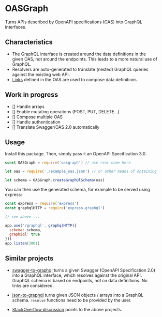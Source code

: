 # OASGraph

Turns APIs described by OpenAPI specifications (OAS) into GraphQL interfaces.


## Characteristics

* The GraphQL interface is created around the data definitions in the given OAS, not around the endpoints. This leads to a more natural use of GraphQL.
* Resolvers are auto-generated to translate (nested) GraphQL queries against the existing web API.
* [Links](https://github.com/OAI/OpenAPI-Specification/blob/OpenAPI.next/versions/3.0.md#linksObject) defined in the OAS are used to compose data definitions.


## Work in progress

- [] Handle arrays
- [] Enable mutating operations (POST, PUT, DELETE...)
- [] Compose multiple OAS
- [] Handle authentication
- [] Translate Swagger/OAS 2.0 automatically 


## Usage
Install this package. Then, simply pass it an OpenAPI Specification 3.0:

```javascript
const OASGraph = require('oasgraph') // use real name here

let oas = require('./example_oas.json') // or other means of obtaining the OAS

let schema = OASGraph.createGraphQlSchema(oas)
```

You can then use the generated schema, for example to be served using express:

```javascript
const express = require('express')
const graphqlHTTP = require('express-graphql')

// see above ...

app.use('/graphql', graphqlHTTP({
  schema: schema,
  graphiql: true
}))
app.listen(3001)
``` 


## Similar projects

* [swagger-to-graphql](https://github.com/yarax/swagger-to-graphql) turns a given Swagger (OpenAPI Specification 2.0) into a GraphQL interface, which resolves against the original API. GraphQL schema is based on endpoints, not on data definitions. No links are considered.

* [json-to-graphql](https://github.com/aweary/json-to-graphql) turns given JSON objects / arrays into a GraphQL schema. `resolve` functions need to be provided by the user.

* [StackOverflow discussion](https://stackoverflow.com/questions/38339442/json-schema-to-graphql-schema-converters) points to the above projects. 
